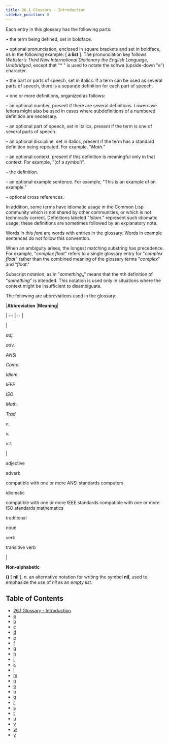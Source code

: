 ```yaml
---
title: 26.1 Glossary - Introduction
sidebar_position: 0
---
```


Each entry in this glossary has the following parts: 

*•* the term being defined, set in boldface. 

*•* optional pronunciation, enclosed in square brackets and set in boldface, as in the following example: [ **a list** ]. The pronunciation key follows *Webster’s Third New International Dictionary the English Language, Unabridged*, except that "* " is used to notate the schwa (upside-down "e") character. 

*•* the part or parts of speech, set in italics. If a term can be used as several parts of speech, there is a separate definition for each part of speech. 

*•* one or more definitions, organized as follows: 

– an optional number, present if there are several definitions. Lowercase letters might also be used in cases where subdefinitions of a numbered definition are necessary. 

– an optional part of speech, set in italics, present if the term is one of several parts of speech. 

– an optional discipline, set in italics, present if the term has a standard definition being repeated. For example, "*Math.*" 

– an optional context, present if this definition is meaningful only in that context. For example, "(of a *symbol*)". 

– the definition. 

– an optional example sentence. For example, "This is an example of an example." 

– optional cross references. 

In addition, some terms have idiomatic usage in the Common Lisp community which is not shared by other communities, or which is not technically correct. Definitions labeled "*Idiom.*" represent such idiomatic usage; these definitions are sometimes followed by an explanatory note. 

Words in *this font* are words with entries in the glossary. Words in example sentences do not follow this convention. 

When an ambiguity arises, the longest matching substring has precedence. For example, "*complex float*" refers to a single glossary entry for "*complex float*" rather than the combined meaning of the glossary terms "*complex*" and "*float*."  

Subscript notation, as in "<i>something<sub>n</sub></i>" means that the <i>n</i>th definition of "<i>something</i>" is intended. This notation is used only in situations where the context might be insufficient to disambiguate. 

The following are abbreviations used in the glossary: 

|**Abbreviation**
 |**Meaning**|

| :-: | :- |

|<p>*adj.* </p><p>*adv.* </p><p>*ANSI* </p><p>*Comp.* </p><p>*Idiom.* </p><p>*IEEE* </p><p>*ISO* </p><p>*Math.* </p><p>*Trad.* </p><p>*n.* </p><p>*v.* </p><p>*v.t.* </p>|<p>adjective </p><p>adverb </p><p>compatible with one or more ANSI standards computers </p><p>idiomatic </p><p>compatible with one or more IEEE standards compatible with one or more ISO standards mathematics </p><p>traditional </p><p>noun </p><p>verb </p><p>transitive verb</p>|

**Non-alphabetic** 

**()** [ **nil** ], *n.* an alternative notation for writing the symbol **nil**, used to emphasize the use of *nil* as an *empty list*. 



## Table of Contents


- [26.1 Glossary - Introduction](/docs/chap-26/intro)
- [a](/docs/chap-26/a)
- [b](/docs/chap-26/b)
- [c](/docs/chap-26/c)
- [d](/docs/chap-26/d)
- [e](/docs/chap-26/e)
- [f](/docs/chap-26/f)
- [g](/docs/chap-26/g)
- [h](/docs/chap-26/h)
- [i](/docs/chap-26/i)
- [k](/docs/chap-26/k)
- [l](/docs/chap-26/l)
- [m](/docs/chap-26/m)
- [n](/docs/chap-26/n)
- [o](/docs/chap-26/o)
- [p](/docs/chap-26/p)
- [q](/docs/chap-26/q)
- [r](/docs/chap-26/r)
- [s](/docs/chap-26/s)
- [t](/docs/chap-26/t)
- [u](/docs/chap-26/u)
- [v](/docs/chap-26/v)
- [w](/docs/chap-26/w)
- [y](/docs/chap-26/y)

